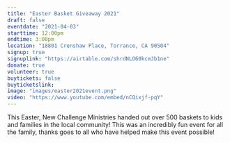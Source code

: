 ```yaml
---
title: "Easter Basket Giveaway 2021"
draft: false
eventdate: "2021-04-03"
starttime: 12:00pm
endtime: 3:00pm
location: "18801 Crenshaw Place, Torrance, CA 90504"
signup: true
signuplink: "https://airtable.com/shrdNLO60kcmJb1ne"
donate: true
volunteer: true
buytickets: false
buyticketslink:
image: "images/easter2021event.png"
video: "https://www.youtube.com/embed/nCQixjf-pqY"
---
```


This Easter, New Challenge Ministries handed out over 500 baskets to kids and families in the local community! This was an incredibly fun event for all the family, thanks goes to all who have helped make this event possible!
